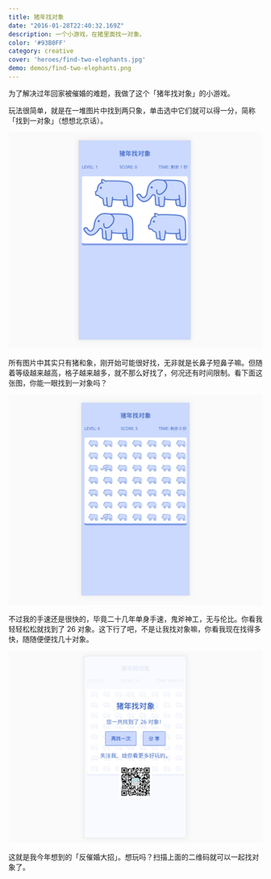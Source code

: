 ```yaml
---
title: 猪年找对象
date: "2016-01-28T22:40:32.169Z"
description: 一个小游戏，在猪里面找一对象。
color: '#93B0FF'
category: creative
cover: 'heroes/find-two-elephants.jpg'
demo: demos/find-two-elephants.png
---
```


为了解决过年回家被催婚的难题，我做了这个「猪年找对象」的小游戏。

玩法很简单，就是在一堆图片中找到两只象，单击选中它们就可以得一分，简称「找到一对象」（想想北京话）。

![](./overview.png)

所有图片中其实只有猪和象，刚开始可能很好找，无非就是长鼻子短鼻子嘛。但随着等级越来越高，格子越来越多，就不那么好找了，何况还有时间限制。看下面这张图，你能一眼找到一对象吗？

![](./harder.jpeg)

不过我的手速还是很快的，毕竟二十几年单身手速，鬼斧神工，无与伦比。你看我轻轻松松就找到了 26 对象。这下行了吧，不是让我找对象嘛，你看我现在找得多快，随随便便找几十对象。

![](./result.jpeg)

这就是我今年想到的「反催婚大招」。想玩吗？扫描上面的二维码就可以一起找对象了。
